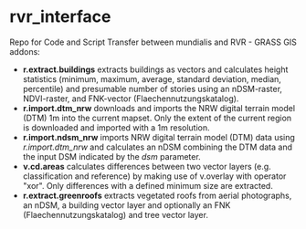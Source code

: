 # rvr_interface
Repo for Code and Script Transfer between mundialis and RVR - GRASS GIS addons:

- **r.extract.buildings** extracts buildings as vectors and calculates height statistics (minimum, maximum, average, standard deviation, median, percentile) and presumable number of stories using an nDSM-raster, NDVI-raster, and FNK-vector (Flaechennutzungskatalog).
- **r.import.dtm_nrw** downloads and imports the NRW digital terrain model (DTM) 1m into the current mapset. Only the extent of the current region is downloaded and imported with a 1m resolution.
- **r.import.ndsm_nrw** imports NRW digital terrain model (DTM) data using _r.import.dtm_nrw_ and calculates an nDSM combining the DTM data and the input DSM indicated by the _dsm_ parameter.
- **v.cd.areas** calculates differences between two vector layers (e.g. classification and reference) by making use of v.overlay with operator "xor". Only differences with a defined minimum size are extracted.
- **r.extract.greenroofs** extracts vegetated roofs from aerial photographs, an nDSM, a building vector layer and optionally an FNK (Flaechennutzungskatalog) and tree vector layer.
